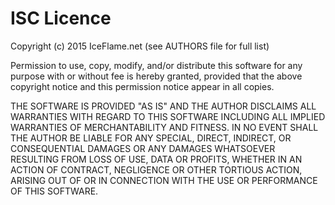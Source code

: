 ISC Licence
===========

Copyright (c) 2015 IceFlame.net (see AUTHORS file for full list)

Permission to use, copy, modify, and/or distribute this software for any purpose with or without fee is
hereby granted, provided that the above copyright notice and this permission notice appear in all copies.

THE SOFTWARE IS PROVIDED "AS IS" AND THE AUTHOR DISCLAIMS ALL WARRANTIES WITH REGARD TO THIS SOFTWARE
INCLUDING ALL IMPLIED WARRANTIES OF MERCHANTABILITY AND FITNESS. IN NO EVENT SHALL THE AUTHOR BE
LIABLE FOR ANY SPECIAL, DIRECT, INDIRECT, OR CONSEQUENTIAL DAMAGES OR ANY DAMAGES WHATSOEVER RESULTING
FROM LOSS OF USE, DATA OR PROFITS, WHETHER IN AN ACTION OF CONTRACT, NEGLIGENCE OR OTHER TORTIOUS ACTION,
ARISING OUT OF OR IN CONNECTION WITH THE USE OR PERFORMANCE OF THIS SOFTWARE.
